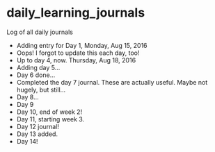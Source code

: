 # daily_learning_journals
Log of all daily journals

- Adding entry for Day 1, Monday, Aug 15, 2016
- Oops! I forgot to update this each day, too!
- Up to day 4, now. Thursday, Aug 18, 2016
- Adding day 5...
- Day 6 done...
- Completed the day 7 journal. These are actually useful. Maybe not hugely, but still...
- Day 8...
- Day 9
- Day 10, end of week 2!
- Day 11, starting week 3.
- Day 12 journal!
- Day 13 added.
- Day 14!
